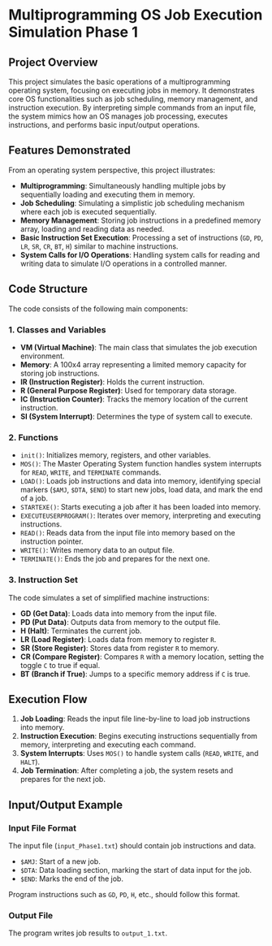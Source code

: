 # Multiprogramming OS Job Execution Simulation Phase 1

## Project Overview
This project simulates the basic operations of a multiprogramming operating system, focusing on executing jobs in memory. It demonstrates core OS functionalities such as job scheduling, memory management, and instruction execution. By interpreting simple commands from an input file, the system mimics how an OS manages job processing, executes instructions, and performs basic input/output operations.

## Features Demonstrated
From an operating system perspective, this project illustrates:

- **Multiprogramming**: Simultaneously handling multiple jobs by sequentially loading and executing them in memory.
- **Job Scheduling**: Simulating a simplistic job scheduling mechanism where each job is executed sequentially.
- **Memory Management**: Storing job instructions in a predefined memory array, loading and reading data as needed.
- **Basic Instruction Set Execution**: Processing a set of instructions (`GD`, `PD`, `LR`, `SR`, `CR`, `BT`, `H`) similar to machine instructions.
- **System Calls for I/O Operations**: Handling system calls for reading and writing data to simulate I/O operations in a controlled manner.

## Code Structure
The code consists of the following main components:

### 1. Classes and Variables
- **VM (Virtual Machine)**: The main class that simulates the job execution environment.
- **Memory**: A 100x4 array representing a limited memory capacity for storing job instructions.
- **IR (Instruction Register)**: Holds the current instruction.
- **R (General Purpose Register)**: Used for temporary data storage.
- **IC (Instruction Counter)**: Tracks the memory location of the current instruction.
- **SI (System Interrupt)**: Determines the type of system call to execute.

### 2. Functions
- `init()`: Initializes memory, registers, and other variables.
- `MOS()`: The Master Operating System function handles system interrupts for `READ`, `WRITE`, and `TERMINATE` commands.
- `LOAD()`: Loads job instructions and data into memory, identifying special markers (`$AMJ`, `$DTA`, `$END`) to start new jobs, load data, and mark the end of a job.
- `STARTEXE()`: Starts executing a job after it has been loaded into memory.
- `EXECUTEUSERPROGRAM()`: Iterates over memory, interpreting and executing instructions.
- `READ()`: Reads data from the input file into memory based on the instruction pointer.
- `WRITE()`: Writes memory data to an output file.
- `TERMINATE()`: Ends the job and prepares for the next one.

### 3. Instruction Set
The code simulates a set of simplified machine instructions:

- **GD (Get Data)**: Loads data into memory from the input file.
- **PD (Put Data)**: Outputs data from memory to the output file.
- **H (Halt)**: Terminates the current job.
- **LR (Load Register)**: Loads data from memory to register `R`.
- **SR (Store Register)**: Stores data from register `R` to memory.
- **CR (Compare Register)**: Compares `R` with a memory location, setting the toggle `C` to true if equal.
- **BT (Branch if True)**: Jumps to a specific memory address if `C` is true.

## Execution Flow
1. **Job Loading**: Reads the input file line-by-line to load job instructions into memory.
2. **Instruction Execution**: Begins executing instructions sequentially from memory, interpreting and executing each command.
3. **System Interrupts**: Uses `MOS()` to handle system calls (`READ`, `WRITE`, and `HALT`).
4. **Job Termination**: After completing a job, the system resets and prepares for the next job.

## Input/Output Example

### Input File Format
The input file (`input_Phase1.txt`) should contain job instructions and data.

- `$AMJ`: Start of a new job.
- `$DTA`: Data loading section, marking the start of data input for the job.
- `$END`: Marks the end of the job.
  
Program instructions such as `GD`, `PD`, `H`, etc., should follow this format.

### Output File
The program writes job results to `output_1.txt`.
